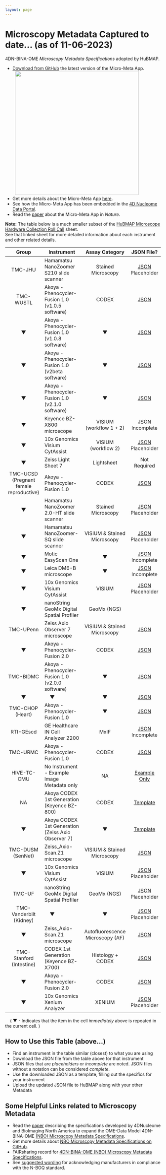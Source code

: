 ```yaml
---
layout: page
---
```

# Microscopy Metadata Captured to date... (as of 11-06-2023)
4DN-BINA-OME _Microscopy Metadata Specifications_ adopted by HuBMAP.
- <a href="https://github.com/WU-BIMAC/MicroMetaApp-Electron/releases/latest">Download from GitHub</a> the latest version of the Micro-Meta App.<br />
&nbsp; <a href="https://github.com/WU-BIMAC/MicroMetaApp-Electron/releases/latest"><img src="https://docs.hubmapconsortium.org/images/Micro-Meta%20App_icon.png" width="400"></a>
- Get more details about the Micro-Meta App <a href="https://wu-bimac.github.io/MicroMetaApp.github.io/">here</a>.
- See how the Micro-Meta App has been embedded in the <a href="https://data.4dnucleome.org/tools/micro-meta-app">4D Nucleome Data Portal</a>.
- Read the <a href="https://www.nature.com/articles/s41592-021-01315-z">paper</a> about the Micro-Meta App in <i>Nature</i>.

<b>Note:</b> The table below is a much smaller subset of the [HuBMAP Microscope Hardware Collection Roll Call](https://docs.google.com/spreadsheets/d/1Ju1_mvqTk1B8I8Ot6EKFKZuQbwkJy4NwzVgwoITWWYw/edit?gid=0#gid=0) sheet. <br />See that linked sheet for more detailed information about each instrument and other related details.

|Group  | Instrument |Assay Category| JSON File? |
| :---: |------------|   :------:   |  :------:  |
| TMC-JHU |Hamamatsu NanoZoomer S210 slide scanner|Stained <br />Microscopy|[JSON](https://drive.google.com/file/d/1rH2biY_14COZDmphW_Iz1kR3NrIjPOZA/view?usp=drive_link) <br />Placeholder|
|TMC-WUSTL|Akoya - Phenocycler-Fusion 1.0 (v1.0.5 software)|CODEX|[JSON](https://drive.google.com/file/d/1FcrwZLAgWLyIJ0jd0VtD1ZYLvnpOlkF3/view?usp=share_link)|
|&#x25BC;|Akoya - Phenocycler-Fusion 1.0 (v1.0.8 software)|&#x25BC;|[JSON](https://drive.google.com/file/d/1yE4yz7cH_-PNkoeQzY6AmjNdmKWHIqeJ/view?usp=share_link)|
|&#x25BC;|Akoya - Phenocycler-Fusion 1.0 (v2beta software)|&#x25BC;|[JSON](https://drive.google.com/file/d/1Sn0KJzkNP56sWtKNuGI61BpfNh467-HL/view?usp=share_link)|
|&#x25BC;|Akoya - Phenocycler-Fusion 1.0 (v2.1.0 software)|&#x25BC;|[JSON](https://drive.google.com/file/d/1ZG0FGfX0vHNW-nzsXnVUYKp0-xmChUe4/view?usp=share_link)|
|&#x25BC;|Keyence BZ-X800 microscope|VISIUM <br />(workflow 1 + 2)|[JSON](https://drive.google.com/file/d/1jZ7LK7CkbVeSTbzrwtuQpL1ZhqJWLBYv/view?usp=drive_link) <br />Incomplete|
|&#x25BC;|10x Genomics Visium CytAssist|VISIUM <br />(workflow 2)|[JSON](https://drive.google.com/file/d/1A5FBLffTfdq9PXyE_5p855mbk7TZU1mz/view?usp=drive_link) <br />Placeholder|
|&#x25BC;|Zeiss Light Sheet 7|Lightsheet|Not Required|
|TMC-UCSD (Pregnant <br />female reproductive)|Akoya - Phenocycler-Fusion 1.0|CODEX|[JSON](https://drive.google.com/file/d/1vJ3FOVJKwRS1a-IxkYjsWOzuDxUj6SAh/view?usp=drive_link)|
|&#x25BC;|Hamamatsu NanoZoomer 2.0-HT slide scanner|Stained <br />Microscopy|[JSON](https://drive.google.com/file/d/1x0yXKRk1SUxZmB6CkjjQTlNhTNukszpG/view?usp=share_link) <br />Placeholder|
|&#x25BC;|Hamamatsu NanoZoomer-SQ slide scanner|VISIUM & Stained <br />Microscopy|[JSON](https://drive.google.com/file/d/1Q-F_puhGsxFwa-pRQFYEVtw7bbS8AUG_/view?usp=drive_link) <br />Placeholder|
|&#x25BC;|Motic EasyScan One|&#x25BC;|[JSON](https://drive.google.com/file/d/1LvHPD7SktNrA0qEHndHKoozadnv_ehhK/view?usp=drive_link) <br />Incomplete|
|&#x25BC;|Leica DM6-B microscope|&#x25BC;|[JSON](https://drive.google.com/file/d/11hp8a0mztmimGPG8eZb1N9HkX5uPaXV6/view?usp=drive_link) <br />Incomplete|
|&#x25BC;|10x Genomics Visium CytAssist|VISIUM|[JSON](https://drive.google.com/file/d/15Y5l2CCg0JSWdaZQQpZdHaegByS4DhWZ/view?usp=drive_link) <br />Placeholder|
|&#x25BC;|nanoString GeoMx Digital Spatial Profiler|GeoMx (NGS)| |
|TMC-UPenn|Zeiss Axio Observer 7 microscope|VISIUM & Stained <br />Microscopy|[JSON](https://drive.google.com/file/d/1Gn0L0IvnD7M9AKhb7hP1oKeMmPFl1Ewh/view?usp=drive_link)|
|&#x25BC;|Akoya - Phenocycler-Fusion 2.0|CODEX|[JSON](https://drive.google.com/file/d/1rXNz1KhheY2seF7ssOlR-QGd8oFRpjlH/view?usp=drive_link)|
|TMC-BIDMC|Akoya - Phenocycler-Fusion 1.0 (v2.0.0 software)|&#x25BC;|[JSON](https://drive.google.com/file/d/1cLA5mHMm-SDqLLqYsFD0bYk32N-8tNMF/view?usp=drive_link)|
|&#x25BC;| &nbsp; &nbsp; &#x25BC;|&#x25BC;|[JSON](https://drive.google.com/file/d/1GAe8e0bss1lMx1aluh7EIjQUlkMcfxZa/view?usp=drive_link)|
|TMC-CHOP (Heart)|Akoya - Phenocycler-Fusion 1.0|&#x25BC;|[JSON](https://drive.google.com/file/d/1dT-LSvuW6mpX4csVyDPZDz3_EKK3XPc_/view?usp=drive_link)|
|RTI-GEscd|GE Healthcare IN Cell Analyzer 2200|MxIF|[JSON](https://drive.google.com/file/d/1UUbxWYAapHiongJ6CZtrdBlA5NXHtiEk/view?usp=drive_link)  <br />Incomplete|
|TMC-URMC|Akoya - Phenocycler-Fusion 1.0|CODEX|[JSON](https://drive.google.com/file/d/1iU5h_VcCSNoCS5aEIkaBc1fD9ykA_urW/view?usp=drive_link)|
|HIVE-TC-CMU|No Instrument - Example Image Metadata only|NA|[Example Only](https://drive.google.com/open?id=1lQPSgxcmibwf0-jdV1YvMmb2T3_8q1bn&usp=drive_fs)|
|NA|Akoya CODEX 1st Generation (Keyence BZ-800)|CODEX|[Template](https://drive.google.com/file/d/1yT56JLJ2Lzah_nVS7AnVa4OO5ppQma4w/view?usp=drive_link)|
|&#x25BC;|Akoya CODEX 1st Generation (Zeiss Axio Observer 7)|&#x25BC;|[Template](https://drive.google.com/file/d/1DX4RD6o1yS0MIgqP6XeKiCl2FwhyZ0ep/view?usp=drive_link)|
|TMC-DUSM (SenNet)|Zeiss_Axio-Scan.Z1 microscope|VISIUM & Stained <br />Microscopy|[JSON](https://drive.google.com/file/d/1O35LEFM7Xj6upY6BeNM0IHr2eiqMaHT6/view?usp=drive_link)|
|&#x25BC;|10x Genomics Visium CytAssist|VISIUM|[JSON](https://drive.google.com/file/d/174RxJRDxLDE7Oos5Nxirkv4575KLdP5m/view?usp=drive_link) <br />Placeholder|
|TMC-UF|nanoString GeoMx Digital Spatial Profiler|GeoMx (NGS)|[JSON](https://drive.google.com/file/d/1l84P4l0OFykvLnpZMFk8AdySvKj0lsVh/view?usp=drive_link) <br />Placeholder|
|TMC-Vanderbilt (Kidney)|&nbsp; &nbsp; &#x25BC;|&#x25BC;|[JSON](https://drive.google.com/file/d/1Q9AhAPGx8Rfj3B53F7eXG5GNcUN3Y-C2/view?usp=drive_link) <br />Placeholder|
|&#x25BC;|Zeiss_Axio-Scan.Z1 microscope|Autofluorescence <br />Microscopy (AF)|[JSON](https://drive.google.com/file/d/1x4MoX_iFAra0W7PIgMHMeV1i0KEqXsKe/view?usp=drive_link)|
|TMC-Stanford (Intestine)|CODEX 1st Generation (Keyence BZ-X700)|Histology + CODEX|[JSON](https://drive.google.com/file/d/15cDk2Pgts8vaT_6hwoI2KSlmXu4HIyqK/view?usp=drive_link)|
|&#x25BC;|Akoya - Phenocycler-Fusion 2.0|CODEX|[JSON](https://drive.google.com/file/d/1uYyH2vMEuuC_GrF_9Mi49C4dIZ-g-0hq/view?usp=drive_link)|
|&#x25BC;|10x Genomics Xenium Analyzer|XENIUM|[JSON](https://drive.google.com/file/d/10mnpTWG6Ji9VUQ-PrN4EZbKdKC9YqtFn/view?usp=drive_link) <br />Placeholder|

&nbsp; &nbsp; ( &#x25BC; - Indicates that the item in the cell _immediately_ above is repeated in the current cell. )

## How to Use this Table (above...)
- Find an instrument in the table similar (closest) to what you are using
- Download the JSON file from the table above for that instrument
- JSON files that are _placeholders_ or _incomplete_ are noted. JSON files without a notation can be considered _complete_.
- Use the downloaded JSON as a template, filling out the specifics for your instrument
- Upload the updated JSON file to HuBMAP along with your other Metadata

## Some Helpful Links related to Microscopy Metadata
  - Read the <a href="https://doi.org/10.1038/s41592-021-01327-9">paper</a> describing the specifications developed by 4DNucleome and BioImaging North America to expand the OME-Data Model 4DN-BINA-OME <a href="https://fairsharing.org/4747">(NBO) Microscopy Metadata Specifications</a>.
  - Get more details about <a href="https://github.com/WU-BIMAC/NBOMicroscopyMetadataSpecs">NBO Microscopy Metadata Specifications on GitHub</a>.
  - FAIRsharing record for <a href="https://fairsharing.org/4747">4DN-BINA-OME (NBO) Microscopy Metadata Specifications</a>.
  - See [suggested wording](https://docs.hubmapconsortium.org/microscopy-manufacturer-credit) for acknowledging manufacturers in compliance with the N-BOQ standard.

